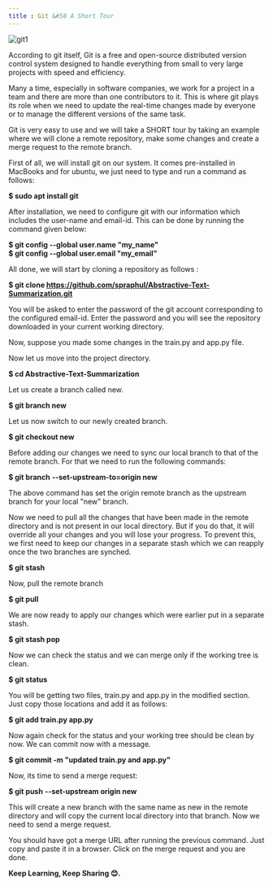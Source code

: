 ```yaml
---
title : Git &#58 A Short Tour
---
```


![git1](https://1.bp.blogspot.com/-3m93Zp4EKcc/XawTy1DNuPI/AAAAAAAAPhg/287Chp4GPbkO0_xj1zwZyS98vBunci-vACLcBGAsYHQ/s1600/git.webp)

According to git itself, Git is a free and open-source distributed version control system designed to handle everything from small to very large projects with speed and efficiency.

Many a time, especially in software companies, we work for a project in a team and there are more than one contributors to it. This is where git plays its role when we need to update the real-time changes made by everyone or to manage the different versions of the same task.

Git is very easy to use and we will take a SHORT tour by taking an example where we will clone a remote repository, make some changes and create a merge request to the remote branch.


First of all, we will install git on our system. It comes pre-installed in MacBooks and for ubuntu, we just need to type and run a command as follows:

**$ sudo apt install git**


After installation, we need to configure git with our information which includes the user-name and email-id. This can be done by running the command given below:

**$ git config --global user.name "my_name" <br/>**
**$ git config --global user.email "my_email"**


All done, we will start by cloning a repository as follows :

**$ git clone https://github.com/spraphul/Abstractive-Text-Summarization.git** 


You will be asked to enter the password of the git account corresponding to the configured email-id. Enter the password and you will see the repository downloaded in your current working directory.


Now, suppose you made some changes in the train.py and app.py file.

Now let us move into the project directory.

**$ cd Abstractive-Text-Summarization**

Let us create a branch called new.

**$ git branch new**

Let us now switch to our newly created branch.

**$ git checkout new**

Before adding our changes we need to sync our local branch to that of the remote branch. For that we need to run the following commands:

**$ git branch** **--set-upstream-to=origin new**

The above command has set the origin remote branch as the upstream branch for your local "new" branch.


Now we need to pull all the changes that have been made in the remote directory and is not present in our local directory. But if you do that, it will override all your changes and you will lose your progress. To prevent this, we first need to keep our changes in a separate stash which we can reapply once the two branches are synched.

**$ git stash**

Now, pull the remote branch

**$ git pull**

We are now ready to apply our changes which were earlier put in a separate stash.

**$ git stash pop**


Now we can check the status and we can merge only if the working tree is clean.

**$ git status**


You will be getting two files, train.py and app.py in the modified section. Just copy those locations and add it as follows:

**$ git add train.py app.py**

Now again check for the status and your working tree should be clean by now. We can commit now with a message.

**$ git commit -m "updated train.py and app.py"**


Now, its time to send a merge request:


**$ git push** **--set-upstream origin new**

This will create a new branch with the same name as new in the remote directory and will copy the current local directory into that branch. Now we need to send a merge request.

You should have got a merge URL after running the previous command. Just copy and paste it in a browser. Click on the merge 
request and you are done.

**Keep Learning, Keep Sharing 😊.**
